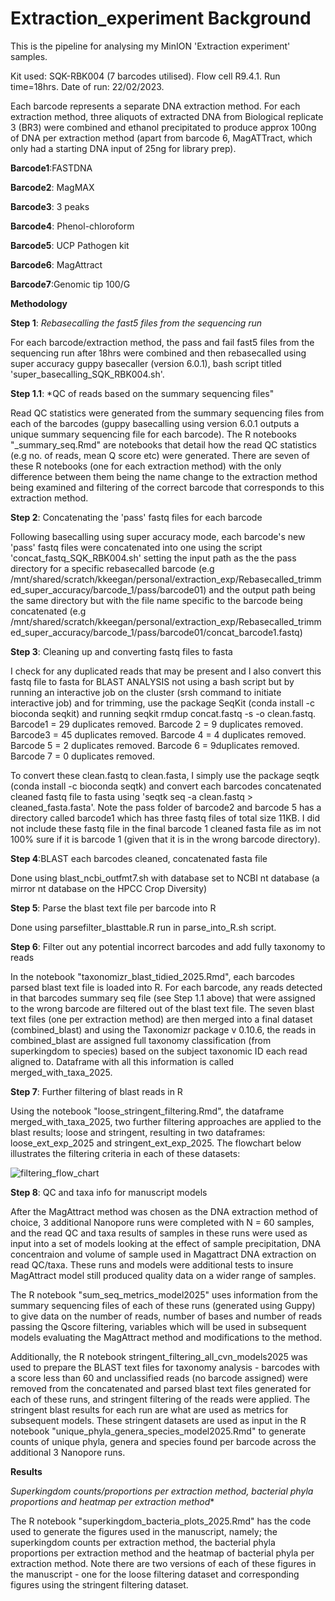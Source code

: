 # Extraction_experiment Background
This is the pipeline for analysing my MinION 'Extraction experiment' samples. 

Kit used: SQK-RBK004 (7 barcodes utilised).
Flow cell R9.4.1.
Run time=18hrs. 
Date of run: 22/02/2023.

Each barcode represents a separate DNA extraction method. For each extraction method, three aliquots of extracted DNA from Biological replicate 3 (BR3) were combined and ethanol precipitated to produce approx 100ng of DNA per extraction method (apart from barcode 6, MagATTract, which only had a starting DNA input of 25ng for library prep). 

**Barcode1**:FASTDNA

**Barcode2**: MagMAX

**Barcode3**: 3 peaks

**Barcode4**: Phenol-chloroform

**Barcode5**: UCP Pathogen kit

**Barcode6**: MagAttract

**Barcode7**:Genomic tip 100/G

**Methodology**

**Step 1**: *Rebasecalling the fast5 files from the sequencing run*

For each barcode/extraction method, the pass and fail fast5 files from the sequencing run after 18hrs were combined and then rebasecalled using super accuracy guppy basecaller (version 6.0.1), bash script titled 'super_basecalling_SQK_RBK004.sh'.

**Step 1.1**: *QC of reads based on the summary sequencing files"

Read QC statistics were generated from the summary sequencing files from each of the barcodes (guppy basecalling using version 6.0.1 outputs a unique summary sequencing file for each barcode). The R notebooks "<extraction method>_summary_seq.Rmd" are notebooks that detail how the read QC statistics (e.g no. of reads, mean Q score etc) were generated. There are seven of these R notebooks (one for each extraction method) with the only difference between them being the name change to the extraction method being examined and filtering of the correct barcode that corresponds to this extraction method.



**Step 2**: Concatenating the 'pass' fastq files for each barcode

Following basecalling using super accuracy mode, each barcode's new 'pass' fastq files were concatenated into one using the script 'concat_fastq_SQK_RBK004.sh' setting the input path as the the pass directory for a specific rebasecalled barcode (e.g  /mnt/shared/scratch/kkeegan/personal/extraction_exp/Rebasecalled_trimmed_super_accuracy/barcode_1/pass/barcode01) and the output path being the same directory but with the file name specific to the barcode being concatenated (e.g /mnt/shared/scratch/kkeegan/personal/extraction_exp/Rebasecalled_trimmed_super_accuracy/barcode_1/pass/barcode01/concat_barcode1.fastq)

**Step 3**: Cleaning up and converting fastq files to fasta

I check for any duplicated reads that may be present and I also convert this fastq file to fasta for BLAST ANALYSIS not using a bash script but by running an interactive job on the cluster (srsh command to initiate interactive job) and for trimming, use the package SeqKit (conda install -c bioconda seqkit) and running seqkit rmdup concat.fastq -s -o clean.fastq. Barcode1 = 29 duplicates removed. Barcode 2 = 9 duplicates removed. Barcode3 = 45 duplicates removed. Barcode 4 = 4 duplicates removed. Barcode 5 = 2 duplicates removed. Barcode 6 = 9duplicates removed. Barcode 7 = 0 duplicates removed. 

To convert these clean.fastq to clean.fasta, I simply use the package seqtk (conda install -c bioconda seqtk) and convert each barcodes concatenated cleaned fastq file to fasta using 'seqtk seq -a clean.fastq > cleaned_fasta.fasta'. Note the pass folder of barcode2 and barcode 5 has a directory called barcode1 which has three fastq files of total size 11KB. I did not include these fastq file in the final barcode 1 cleaned fasta file as im not 100% sure if it is barcode 1 (given that it is in the wrong barcode directory). 

**Step 4**:BLAST each barcodes cleaned, concatenated fasta file

Done using blast_ncbi_outfmt7.sh with database set to NCBI nt database (a mirror nt database on the HPCC Crop Diversity)

**Step 5**: Parse the blast text file per barcode into R

Done using parsefilter_blasttable.R run in parse_into_R.sh script.

**Step 6**: Filter out any potential incorrect barcodes and add fully taxonomy to reads

In the notebook "taxonomizr_blast_tidied_2025.Rmd", each barcodes parsed blast text file is loaded into R. For each barcode, any reads detected in that barcodes summary seq file (see Step 1.1 above) that were assigned to the wrong barcode are filtered out of the blast text file. The seven blast text files (one per extraction method) are then merged into a final dataset (combined_blast) and using the Taxonomizr package
v 0.10.6, the reads in combined_blast are assigned full taxonomy classification (from superkingdom to species) based on the subject taxonomic ID each read aligned to. Dataframe with all this information is called merged_with_taxa_2025.

**Step 7**: Further filtering of blast reads in R

Using the notebook "loose_stringent_filtering.Rmd", the dataframe merged_with_taxa_2025, two further filtering approaches are applied to the blast results; loose and stringent, resulting in two dataframes: loose_ext_exp_2025 and stringent_ext_exp_2025. The flowchart below illustrates the filtering criteria in each of these datasets:

![filtering_flow_chart](https://github.com/user-attachments/assets/7e24707f-eb6e-4c1c-837c-6612e9ccc52b)

**Step 8**: QC and taxa info for manuscript models

After the MagAttract method was chosen as the DNA extraction method of choice, 3 additional Nanopore runs were completed with N = 60 samples, and the read QC and taxa results of samples in these runs were used as input into a set of models looking at the effect of sample precipitation, DNA concentraion and volume of sample used in Magattract DNA extraction on read QC/taxa. These runs and models were additional tests to insure MagAttract model still produced quality data on a wider range of samples.

The R notebook "sum_seq_metrics_model2025" uses information from the summary sequencing files of each of these runs (generated using Guppy) to give data on the number of reads, number of bases and number of reads passing the Qscore filtering, variables which will be used in subsequent models evaluating the MagAttract method and modifications to the method. 

Additionally, the R notebook stringent_filtering_all_cvn_models2025 was used to prepare the BLAST text files for taxonomy analysis - barcodes with a score less than 60 and unclassified reads (no barcode assigned) were removed from the concatenated and parsed blast text files generated for each of these runs, and stringent filtering of the reads were applied. The stringent blast results for each run are what are used as metrics for subsequent models. These stringent datasets are used as input in the R notebook "unique_phyla_genera_species_model2025.Rmd" to generate counts of unique phyla, genera and species found per barcode across the additional 3 Nanopore runs.


**Results**

*Superkingdom counts/proportions per extraction method, bacterial phyla proportions and heatmap per extraction method**

The R notebook "superkingdom_bacteria_plots_2025.Rmd" has the code used to generate the figures used in the manuscript, namely; the superkingdom counts per extraction method, the bacterial phyla proportions per extraction method and the heatmap of bacterial phyla per extraction method. Note there are two versions of each of these figures in the manuscript - one for the loose filtering dataset and corresponding figures using the stringent filtering dataset.
